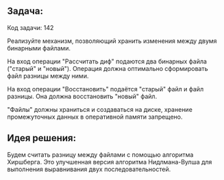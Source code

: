 ## Задача:
Код задачи: 142

Реализуйте механизм, позволяющий хранить изменения между двумя бинарными файлами.

На вход операции "Рассчитать диф" подаются два бинарных файла ("старый" и "новый"). Операция должна оптимально сформировать файл разницы между ними.

На вход операции "Восстановить" подаётся "старый" файл и файл разницы. Она должна восстановить "новый" файл.

"Файлы" должны храниться и создаваться на диске, хранение промежуточных данных в оперативной памяти запрещено.

## Идея решения:

Будем считать разницу между файлами с помощью алгоритма Хиршберга. Это улучшенная версия алгоритма Нидлмана-Вулша для выполнения выравнивания двух последовательностей.

